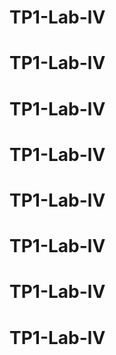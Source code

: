 # TP1-Lab-lV
# TP1-Lab-lV
# TP1-Lab-lV
# TP1-Lab-lV
# TP1-Lab-lV
# TP1-Lab-lV
# TP1-Lab-lV
# TP1-Lab-lV
